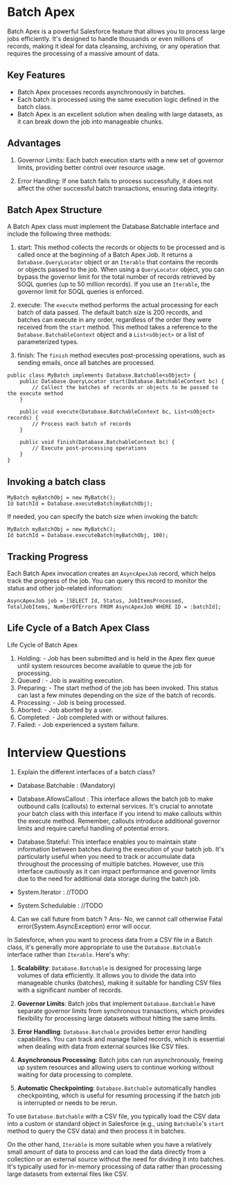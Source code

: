 # Batch Apex
Batch Apex is a powerful Salesforce feature that allows you to process large jobs efficiently. It's designed to handle thousands or even millions of records, making it ideal for data cleansing, archiving, or any operation that requires the processing of a massive amount of data.

## Key Features
* Batch Apex processes records asynchronously in batches.
* Each batch is processed using the same execution logic defined in the batch class.   
* Batch Apex is an excellent solution when dealing with large datasets, as it can break down the job into manageable chunks.

## Advantages
1. Governor Limits: Each batch execution starts with a new set of governor limits, providing better control over resource usage.

2. Error Handling: If one batch fails to process successfully, it does not affect the other successful batch transactions, ensuring data integrity.

## Batch Apex Structure
A Batch Apex class must implement the Database.Batchable interface and include the following three methods:

1. start: This method collects the records or objects to be processed and is called once at the beginning of a Batch Apex Job. It returns a `Database.QueryLocator` object or an `Iterable` that contains the records or objects passed to the job. When using a `QueryLocator` object, you can bypass the governor limit for the total number of records retrieved by SOQL queries (up to 50 million records). If you use an `Iterable`, the governor limit for SOQL queries is enforced. 

2. execute: The `execute` method performs the actual processing for each batch of data passed. The default batch size is 200 records, and batches can execute in any order, regardless of the order they were received from the `start` method. This method takes a reference to the `Database.BatchableContext` object and a `List<sObject>` or a list of parameterized types.

3. finish: The `finish` method executes post-processing operations, such as sending emails, once all batches are processed.

```apex
public class MyBatch implements Database.Batchable<sObject> {
    public Database.QueryLocator start(Database.BatchableContext bc) {
        // Collect the batches of records or objects to be passed to the execute method
    }

    public void execute(Database.BatchableContext bc, List<sObject> records) {
        // Process each batch of records
    }

    public void finish(Database.BatchableContext bc) {
        // Execute post-processing operations
    }
}
```

## Invoking a batch class
```apex
MyBatch myBatchObj = new MyBatch();
Id batchId = Database.executeBatch(myBatchObj);
```

If needed, you can specify the batch size when invoking the batch:

```apex
MyBatch myBatchObj = new MyBatch();
Id batchId = Database.executeBatch(myBatchObj, 100);
```

## Tracking Progress
Each Batch Apex invocation creates an `AsyncApexJob` record, which helps track the progress of the job. You can query this record to monitor the status and other job-related information:

```apex
AsyncApexJob job = [SELECT Id, Status, JobItemsProcessed, TotalJobItems, NumberOfErrors FROM AsyncApexJob WHERE ID = :batchId];
```

## Life Cycle of a Batch Apex Class
Life Cycle of Batch Apex

1. Holding: - Job has been submitted and is held in the Apex flex queue until system resources become available to queue the job for processing.
2. Queued : - Job is awaiting execution.
3. Preparing: - The start method of the job has been invoked. This status can last a few minutes depending on the size of the batch of records.
4. Processing: - Job is being processed.
5. Aborted: - Job aborted by a user.
6. Completed: - Job completed with or without failures.
7. Failed: - Job experienced a system failure.

# Interview Questions

1. Explain the different interfaces of a batch class?
 - Database.Batchable : (Mandatory)

 - Database.AllowsCallout : This interface allows the batch job to make outbound calls (callouts) to external services. It's crucial to annotate your batch class with this interface if you intend to make callouts within the execute method. Remember, callouts introduce additional governor limits and require careful handling of potential errors.

 - Database.Stateful: This interface enables you to maintain state information between batches during the execution of your batch job. It's particularly useful when you need to track or accumulate data throughout the processing of multiple batches. However, use this interface cautiously as it can impact performance and governor limits due to the need for additional data storage during the batch job.

 - System.Iterator : //TODO

 - System.Schedulable : //TODO



4. Can we call future from batch ?
Ans- No, we cannot call otherwise Fatal error(System.AsyncException) error will occur.



In Salesforce, when you want to process data from a CSV file in a Batch class, it's generally more appropriate to use the `Database.Batchable` interface rather than `Iterable`. Here's why:

1. **Scalability**: `Database.Batchable` is designed for processing large volumes of data efficiently. It allows you to divide the data into manageable chunks (batches), making it suitable for handling CSV files with a significant number of records.

2. **Governor Limits**: Batch jobs that implement `Database.Batchable` have separate governor limits from synchronous transactions, which provides flexibility for processing large datasets without hitting the same limits.

3. **Error Handling**: `Database.Batchable` provides better error handling capabilities. You can track and manage failed records, which is essential when dealing with data from external sources like CSV files.

4. **Asynchronous Processing**: Batch jobs can run asynchronously, freeing up system resources and allowing users to continue working without waiting for data processing to complete.

5. **Automatic Checkpointing**: `Database.Batchable` automatically handles checkpointing, which is useful for resuming processing if the batch job is interrupted or needs to be rerun.

To use `Database.Batchable` with a CSV file, you typically load the CSV data into a custom or standard object in Salesforce (e.g., using `Batchable`'s `start` method to query the CSV data) and then process it in batches.

On the other hand, `Iterable` is more suitable when you have a relatively small amount of data to process and can load the data directly from a collection or an external source without the need for dividing it into batches. It's typically used for in-memory processing of data rather than processing large datasets from external files like CSV.
